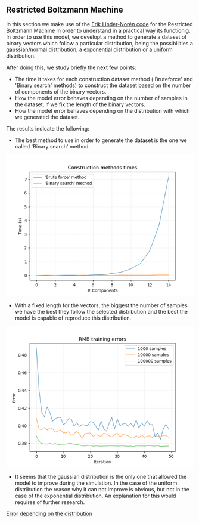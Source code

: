## Restricted Boltzmann Machine

In this section we make use of the [Erik Linder-Norén code](https://github.com/eriklindernoren/ML-From-Scratch) for the Restricted Boltzmann Machine in order to understand in a practical way its functionig. In order to use this model, we developt a method to generate a dataset of binary vectors which follow a particular distribution, being the possibilities a gaussian/normal distribution, a exponential distribution or a uniform distribution.

After doing this, we study briefly the next few points:
- The time it takes for each construction dataset method ('Bruteforce' and 'Binary search' methods) to construct the dataset based on the number of components of the binary vectors.
- How the model error behaves depending on the number of samples in the dataset, if we fix the length of the binary vectors.
- How the model error behaves depending on the distribution with which we generated the dataset.

The results indicate the following:
- The best method to use in order to generate the dataset is the one we called 'Binary search' method.

![Construction methods times](https://github.com/albertoCCz/QuantumBoltzmannMachine_TFG/blob/master/RestrictedBoltzmannMachine/Studies/Images/Construction_methods_times.png)

- With a fixed length for the vectors, the biggest the number of samples we have the best they follow the selected distribution and the best the model is capable of reproduce this distribution.

![Error depending on the number of samples](https://github.com/albertoCCz/QuantumBoltzmannMachine_TFG/blob/master/RestrictedBoltzmannMachine/Studies/Images/RBM_training.png)

- It seems that the gaussian distribution is the only one that allowed the model to improve during the simulation. In the case of the uniform distribution the reason why it can not improve is obvious, but not in the case of the exponential distribution. An explanation for this would requires of further research.

[Error depending on the distribution](https://github.com/albertoCCz/QuantumBoltzmannMachine_TFG/blob/master/RestrictedBoltzmannMachine/Studies/Images/Distribution_methods.png)
